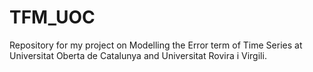 # TFM_UOC
Repository for my project on Modelling the Error term of Time Series at Universitat Oberta de Catalunya and Universitat Rovira i Virgili.

